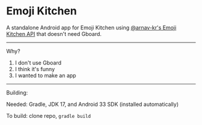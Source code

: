 # Emoji Kitchen

A standalone Android app for Emoji Kitchen using [@arnav-kr's Emoji Kitchen API](https://emoji-kitchen.vercel.app/) that doesn't need Gboard.

---

Why?
1. I don't use Gboard
2. I think it's funny
3. I wanted to make an app

---

Building: 

Needed: Gradle, JDK 17, and Android 33 SDK (installed automatically)

To build: clone repo, `gradle build`
